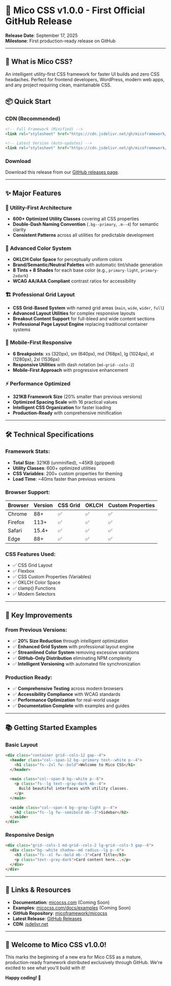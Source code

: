 # 🎉 Mico CSS v1.0.0 - First Official GitHub Release

**Release Date**: September 17, 2025  
**Milestone**: First production-ready release on GitHub

---

## 🚀 **What is Mico CSS?**

An intelligent utility-first CSS framework for faster UI builds and zero CSS headaches. Perfect for frontend developers, WordPress, modern web apps, and any project requiring clean, maintainable CSS.

## 📦 **Quick Start**

### CDN (Recommended)
```html
<!-- Full Framework (Minified) -->
<link rel="stylesheet" href="https://cdn.jsdelivr.net/gh/micoframework/micocss@v1.0.0/dist/css/mico.min.css">

<!-- Latest Version (Auto-updates) -->
<link rel="stylesheet" href="https://cdn.jsdelivr.net/gh/micoframework/micocss@latest/dist/css/mico.min.css">
```

### Download
Download this release from our [GitHub releases page](https://github.com/micoframework/micocss/releases/tag/v1.0.0).

---

## ✨ **Major Features**

### 🎯 **Utility-First Architecture**
- **600+ Optimized Utility Classes** covering all CSS properties
- **Double-Dash Naming Convention** (`.bg--primary`, `.m--4`) for semantic clarity
- **Consistent Patterns** across all utilities for predictable development

### 🎨 **Advanced Color System**
- **OKLCH Color Space** for perceptually uniform colors
- **Brand/Semantic/Neutral Palettes** with automatic tint/shade generation
- **8 Tints + 8 Shades** for each base color (e.g., `primary-light`, `primary-2xdark`)
- **WCAG AA/AAA Compliant** contrast ratios for accessibility

### 🏗️ **Professional Grid Layout**
- **CSS Grid-Based System** with named grid areas (`main`, `wide`, `wider`, `full`)
- **Advanced Layout Utilities** for complex responsive layouts
- **Breakout Content Support** for full-bleed and wide content sections
- **Professional Page Layout Engine** replacing traditional container systems

### 📱 **Mobile-First Responsive**
- **6 Breakpoints**: xs (320px), sm (640px), md (768px), lg (1024px), xl (1280px), 2xl (1536px)
- **Responsive Utilities** with dash notation (`md-grid--cols-2`)
- **Mobile-First Approach** with progressive enhancement

### ⚡ **Performance Optimized**
- **321KB Framework Size** (20% smaller than previous versions)
- **Optimized Spacing Scale** with 16 practical values
- **Intelligent CSS Organization** for faster loading
- **Production-Ready** with comprehensive minification

---

## 🛠️ **Technical Specifications**

### **Framework Stats:**
- **Total Size**: 321KB (unminified), ~45KB (gzipped)
- **Utility Classes**: 600+ optimized utilities
- **CSS Variables**: 200+ custom properties for theming
- **Load Time**: ~40ms faster than previous versions

### **Browser Support:**
| Browser | Version | CSS Grid | OKLCH | Custom Properties |
|---------|---------|----------|-------|-------------------|
| Chrome  | 88+     | ✅       | ✅    | ✅                |
| Firefox | 113+    | ✅       | ✅    | ✅                |
| Safari  | 15.4+   | ✅       | ✅    | ✅                |
| Edge    | 88+     | ✅       | ✅    | ✅                |

### **CSS Features Used:**
- ✅ CSS Grid Layout
- ✅ Flexbox
- ✅ CSS Custom Properties (Variables)
- ✅ OKLCH Color Space
- ✅ clamp() Functions
- ✅ Modern Selectors

---

## 🎯 **Key Improvements**

### **From Previous Versions:**
- ✅ **20% Size Reduction** through intelligent optimization
- ✅ **Enhanced Grid System** with professional layout engine
- ✅ **Streamlined Color System** removing excessive variations
- ✅ **GitHub-Only Distribution** eliminating NPM complexity
- ✅ **Intelligent Versioning** with automated file synchronization

### **Production Ready:**
- ✅ **Comprehensive Testing** across modern browsers
- ✅ **Accessibility Compliance** with WCAG standards
- ✅ **Performance Optimization** for real-world usage
- ✅ **Documentation Complete** with examples and guides

---

## 📚 **Getting Started Examples**

### Basic Layout
```html
<div class="container grid--cols-12 gap--4">
  <header class="col--span-12 bg--primary text--white p--4">
    <h1 class="fs--2xl fw--bold">Welcome to Mico CSS</h1>
  </header>
  
  <main class="col--span-8 bg--white p--6">
    <p class="fs--lg text--gray-dark mb--4">
      Build beautiful interfaces with utility classes.
    </p>
  </main>
  
  <aside class="col--span-4 bg--gray-light p--4">
    <h2 class="fs--lg fw--semibold mb--3">Sidebar</h2>
  </aside>
</div>
```

### Responsive Design
```html
<div class="grid--cols-1 md-grid--cols-2 lg-grid--cols-3 gap--6">
  <div class="bg--white shadow--md radius--lg p--6">
    <h3 class="fs--xl fw--bold mb--3">Card Title</h3>
    <p class="text--gray-dark">Card content here...</p>
  </div>
</div>
```

---

## 🔗 **Links & Resources**

- **Documentation**: [micocss.com](https://micocss.com) (Coming Soon)
- **Examples**: [micocss.com/docs/examples](https://micocss.com/docs/examples) (Coming Soon)
- **GitHub Repository**: [micoframework/micocss](https://github.com/micoframework/micocss)
- **Latest Release**: [GitHub Releases](https://github.com/micoframework/micocss/releases/latest)
- **CDN**: [jsdelivr.net](https://cdn.jsdelivr.net/gh/micoframework/micocss@v1.0.0/dist/css/mico.min.css)

---

## 🎉 **Welcome to Mico CSS v1.0.0!**

This marks the beginning of a new era for Mico CSS as a mature, production-ready framework distributed exclusively through GitHub. We're excited to see what you'll build with it!

**Happy coding! 🚀**
